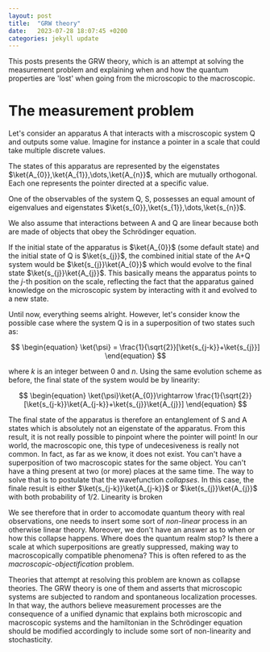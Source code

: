 ```yaml
---
layout: post
title:  "GRW theory"
date:   2023-07-28 18:07:45 +0200
categories: jekyll update
---
```



This posts presents the GRW theory, which is an attempt at solving the measurement problem and explaining when and how the quantum properties are 'lost' when going from the microscopic to the macroscopic.


# The measurement problem

Let's consider an apparatus A that interacts with a miscroscopic system Q and outputs some value. Imagine for instance a pointer in a scale that could take multiple discrete values. 

The states of this apparatus are represented by the eigenstates $\ket{A_{0}},\ket{A_{1}},\dots,\ket{A_{n}}$, which are mutually orthogonal. Each one represents the pointer directed at a specific value.

One of the observables of the system Q, S, possesses an equal amount of eigenvalues and eigenstates $\ket{s_{0}},\ket{s_{1}},\dots,\ket{s_{n}}$.

We also assume that interactions between A and Q are linear because both are made of objects that obey the Schrödinger equation. 

If the initial state of the apparatus is $\ket{A_{0}}$ (some default state) and the initial state of Q is $\ket{s_{j}}$, the combined initial state of the A+Q system would be $\ket{s_{j}}\ket{A_{0}}$ which would evolve to the final state $\ket{s_{j}}\ket{A_{j}}$. This basically means the apparatus points to the $j$-th position on the scale, reflecting the fact that the apparatus gained knowledge on the microscopic system by interacting with it and evolved to a new state.

Until now, everything seems alright. However, let's consider know the possible case where the system Q is in a superposition of two states such as:

$$
\begin{equation}
\ket{\psi} = \frac{1}{\sqrt{2}}[\ket{s_{j-k}}+\ket{s_{j}}]
\end{equation}
$$

where $k$ is an integer between $0$ and $n$. Using the same evolution scheme as before, the final state of the system would be by linearity:

$$
\begin{equation}
\ket{\psi}\ket{A_{0}}\rightarrow \frac{1}{\sqrt{2}}[\ket{s_{j-k}}\ket{A_{j-k}}+\ket{s_{j}}\ket{A_{j}}]
\end{equation}
$$

The final state of the apparatus is therefore an entanglement of S and A states which is absolutely not an eigenstate of the apparatus. From this result, it is not really possible to pinpoint where the pointer will point! In our world, the macroscopic one, this type of undecesiveness is really not common. In fact, as far as we know, it does not exist. You can't have a superposition of two macroscopic states for the same object. You can't have a thing present at two (or more) places at the same time. The way to solve that is to postulate that the wavefunction _collapses_. In this case, the finale result is either $\ket{s_{j-k}}\ket{A_{j-k}}$ or $\ket{s_{j}}\ket{A_{j}}$ with both probability of $1/2$. Linearity is broken

We see therefore that in order to accomodate quantum theory with real observations, one needs to insert some sort of _non-linear_ process in an otherwise linear theory. Moreover, we don't have an answer as to when or how this collapse happens. Where does the quantum realm stop? Is there a scale at which superpositions are greatly suppressed, making way to macroscopically compatible phenomena? This is often refered to as the _macroscopic-objectification_ problem.

Theories that attempt at resolving this problem are known as collapse theories. The GRW theory is one of them and asserts that microscopic systems are subjected to random and spontaneous localization processes. In that way, the authors believe measurement processes are the consequence of a unified dynamic that explains both microscopic and macroscopic systems and the hamiltonian in the Schrödinger equation should be modified accordingly to include some sort of non-linearity and stochasticity.
